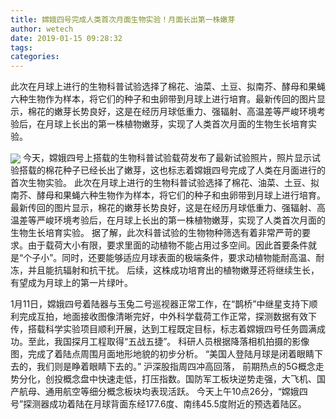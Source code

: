 ```yaml
---
title: 嫦娥四号完成人类首次月面生物实验！月面长出第一株嫩芽
author: wetech
date: 2019-01-15 09:28:32
tags: 
categories: 
---
```

此次在月球上进行的生物科普试验选择了棉花、油菜、土豆、拟南芥、酵母和果蝇六种生物作为样本，将它们的种子和虫卵带到月球上进行培育。最新传回的图片显示，棉花的嫩芽长势良好，这是在经历月球低重力、强辐射、高温差等严峻环境考验后，在月球上长出的第一株植物嫩芽，实现了人类首次月面的生物生长培育实验。
<!-- more -->
<img align="center" border="0" src="https://imgcdn.yicai.com/uppics/images/2019/01/0010ee0a0c19e6d66cbb99af43eb6ec2.jpg" />
今天，嫦娥四号上搭载的生物科普试验载荷发布了最新试验照片，照片显示试验搭载的棉花种子已经长出了嫩芽，这也标志着嫦娥四号完成了人类在月面进行的首次生物实验。
此次在月球上进行的生物科普试验选择了棉花、油菜、土豆、拟南芥、酵母和果蝇六种生物作为样本，将它们的种子和虫卵带到月球上进行培育。最新传回的图片显示，棉花的嫩芽长势良好，这是在经历月球低重力、强辐射、高温差等严峻环境考验后，在月球上长出的第一株植物嫩芽，实现了人类首次月面的生物生长培育实验。
据了解，此次科普试验的生物物种筛选有着非常严苛的要求。由于载荷大小有限，要求里面的动植物不能占用过多空间。因此首要条件就是“个子小”。同时，还要能够适应月球表面的极端条件，要求动植物能耐高温、耐冻，并且能抗辐射和抗干扰。
后续，这株成功培育出的植物嫩芽还将继续生长，有望成为月球上的第一片绿叶。
 
 
1月11日，嫦娥四号着陆器与玉兔二号巡视器正常工作，在“鹊桥”中继星支持下顺利完成互拍，地面接收图像清晰完好，中外科学载荷工作正常，探测数据有效下传，搭载科学实验项目顺利开展，达到工程既定目标，标志着嫦娥四号任务圆满成功。至此，我国探月工程取得“五战五捷”。
科研人员根据降落相机拍摄的影像图，完成了着陆点周围月面地形地貌的初步分析。
“美国人登陆月球是闭着眼睛下去的，我们则是睁着眼睛下去的。”
沪深股指周四冲高回落， 前期热点的5G概念走势分化，创投概念盘中快速走低，打压指数。国防军工板块逆势走强，大飞机、国产航母、通用航空等细分概念板块均表现活跃。
今天上午10点26分，“嫦娥四号”探测器成功着陆在月球背面东经177.6度、南纬45.5度附近的预选着陆区。

